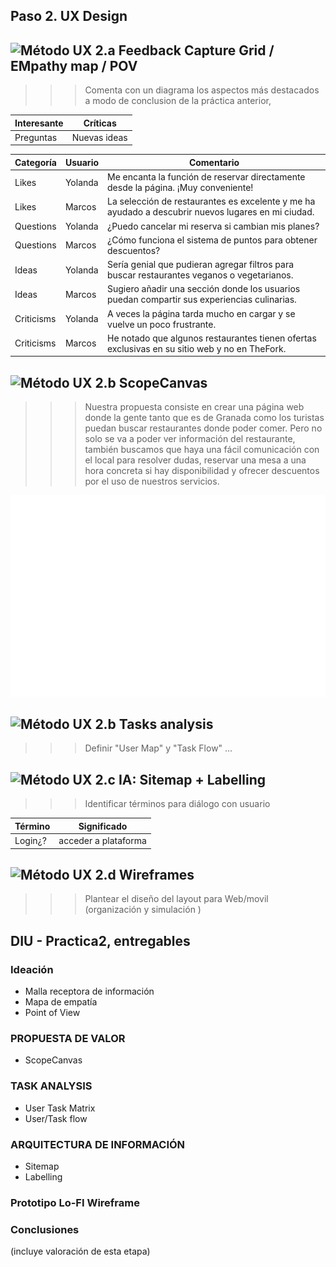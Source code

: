 ## Paso 2. UX Design  


![Método UX](./img/feedback-capture-grid.png) 2.a Feedback Capture Grid / EMpathy map / POV
----


>>> Comenta con un diagrama los aspectos más destacados a modo de conclusion de la práctica anterior,


 Interesante | Críticas     
| ------------- | -------
  Preguntas | Nuevas ideas

| Categoría    | Usuario         | Comentario                                                                                         |
|--------------|-----------------|----------------------------------------------------------------------------------------------------|
| Likes        | Yolanda         | Me encanta la función de reservar directamente desde la página. ¡Muy conveniente!                   |
| Likes        | Marcos        | La selección de restaurantes es excelente y me ha ayudado a descubrir nuevos lugares en mi ciudad.  |
| Questions    | Yolanda          | ¿Puedo cancelar mi reserva si cambian mis planes?                                                 |
| Questions    | Marcos           | ¿Cómo funciona el sistema de puntos para obtener descuentos?                                      |
| Ideas        | Yolanda          | Sería genial que pudieran agregar filtros para buscar restaurantes veganos o vegetarianos.         |
| Ideas        | Marcos           | Sugiero añadir una sección donde los usuarios puedan compartir sus experiencias culinarias.        |
| Criticisms   | Yolanda         | A veces la página tarda mucho en cargar y se vuelve un poco frustrante.                            |
| Criticisms   | Marcos          | He notado que algunos restaurantes tienen ofertas exclusivas en su sitio web y no en TheFork.      |

![Método UX](./img/ScopeCanvas.png) 2.b ScopeCanvas
----
>>> Nuestra propuesta consiste en crear una página web donde la gente tanto que es de Granada como los turistas puedan buscar restaurantes donde poder comer. Pero no solo se va a poder ver información del restaurante, también buscamos que haya una fácil comunicación con el local para resolver dudas, reservar una mesa a una hora concreta si hay disponibilidad y ofrecer descuentos por el uso de nuestros servicios. 

![Método UX](./img/scope_canvas.png)

![Método UX](./img/Sitemap.png) 2.b Tasks analysis 
-----

>>> Definir "User Map" y "Task Flow" ... 


![Método UX](./img/labelling.png) 2.c IA: Sitemap + Labelling 
----


>>> Identificar términos para diálogo con usuario  

Término | Significado     
| ------------- | -------
  Login¿?  | acceder a plataforma


![Método UX](./img/Wireframes.png) 2.d Wireframes
-----

>>> Plantear el  diseño del layout para Web/movil (organización y simulación ) 

## DIU - Practica2, entregables

### Ideación 
* Malla receptora de información 
* Mapa de empatía
* Point of View 


### PROPUESTA DE VALOR
* ScopeCanvas


### TASK ANALYSIS

* User Task Matrix 
* User/Task flow


### ARQUITECTURA DE INFORMACIÓN

* Sitemap 
* Labelling 


### Prototipo Lo-FI Wireframe 


### Conclusiones  
(incluye valoración de esta etapa)

